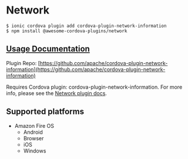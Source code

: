 # Network

```text
$ ionic cordova plugin add cordova-plugin-network-information
$ npm install @awesome-cordova-plugins/network
```

## [Usage Documentation](https://danielsogl.gitbook.io/awesome-cordova-plugins/plugins/network/)

Plugin Repo: [https://github.com/apache/cordova-plugin-network-information](https://github.com/apache/cordova-plugin-network-information)

Requires Cordova plugin: cordova-plugin-network-information. For more info, please see the [Network plugin docs](https://github.com/apache/cordova-plugin-network-information).

## Supported platforms

* Amazon Fire OS
  * Android
  * Browser
  * iOS
  * Windows

